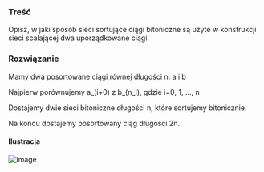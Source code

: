 ### Treść
Opisz, w jaki sposób sieci sortujące ciągi bitoniczne są użyte w konstrukcji sieci scalającej dwa uporządkowane ciągi.


### Rozwiązanie

Mamy dwa posortowane ciągi równej długości n: a i b

Najpierw porównujemy a_(i+0) z b_(n_i), gdzie i=0, 1, ..., n

Dostajemy dwie sieci bitoniczne długości n, które sortujemy bitonicznie.

Na końcu dostajemy posortowany ciąg długości 2n.

#### Ilustracja
![image](https://user-images.githubusercontent.com/11476062/64003510-ac2a2500-cb0c-11e9-8712-740ba63e4d70.png)
